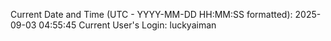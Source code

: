 Current Date and Time (UTC - YYYY-MM-DD HH:MM:SS formatted): 2025-09-03 04:55:45
Current User's Login: luckyaiman
